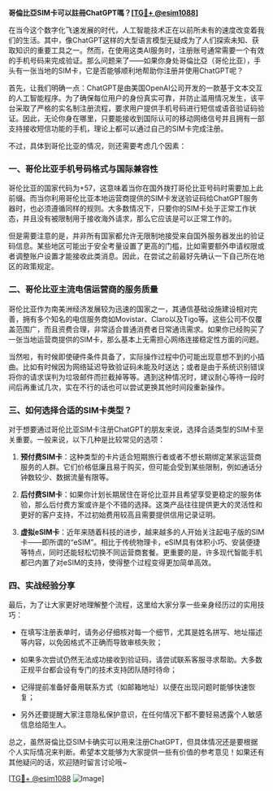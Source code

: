 **哥倫比亞SIM卡可以註冊ChatGPT嗎？[[TG💪+ @esim1088](https://t.me/s/esim1088)]**

在当今这个数字化飞速发展的时代，人工智能技术正在以前所未有的速度改变着我们的生活。其中，像ChatGPT这样的大型语言模型无疑成为了人们探索未知、获取知识的重要工具之一。然而，在使用这类AI服务时，注册账号通常需要一个有效的手机号码来完成验证。那么问题来了——如果你身处哥倫比亞（哥伦比亚），手头有一张当地的SIM卡，它是否能够顺利地帮助你注册并使用ChatGPT呢？

首先，让我们明确一点：ChatGPT是由美国OpenAI公司开发的一款基于文本交互的人工智能程序。为了确保每位用户的身份真实可靠，并防止滥用情况发生，该平台采取了严格的实名制注册流程，要求用户提供手机号码进行短信或语音验证码验证。因此，无论你身在哪里，只要能接收到国际认可的移动网络信号并且拥有一部支持接收短信功能的手机，理论上都可以通过自己的SIM卡完成注册。

不过，具体到哥伦比亚的情况，则还需要考虑几个因素：

### 一、哥伦比亚手机号码格式与国际兼容性

哥伦比亚的国家代码为+57，这意味着当你在国外拨打哥伦比亚号码时需要加上此前缀。而当你利用哥伦比亚本地运营商提供的SIM卡发送验证码给ChatGPT服务器时，也必须遵循同样的规则。大多数情况下，只要你的SIM卡处于正常工作状态，并且没有被限制用于接收海外请求，那么它应该是可以正常工作的。

但是需要注意的是，并非所有国家都允许无限制地接受来自国外服务器发出的验证码信息。某些地区可能出于安全考量设置了更高的门槛，比如需要额外申请权限或者调整账户设置才能接收此类消息。因此，在尝试之前最好先确认一下自己所在地区的政策规定。

### 二、哥伦比亚主流电信运营商的服务质量

哥伦比亚作为南美洲经济发展较为迅速的国家之一，其通信基础设施建设相对完善，拥有多个知名的电信服务商如Movistar、Claro以及Tigo等。这些公司不仅覆盖范围广，而且资费合理，非常适合普通消费者日常通讯需求。如果你已经购买了一张当地运营商提供的SIM卡，那么基本上无需担心网络连接稳定性方面的问题。

当然啦，有时候即使硬件条件具备了，实际操作过程中仍可能出现意想不到的小插曲。比如有时候因为网络延迟导致验证码未能及时送达；或者是由于系统识别错误将你的请求误判为垃圾邮件而拦截掉等等。遇到这种情况时，建议耐心等待一段时间后再重试几次，实在不行的话也可以尝试更换其他时间段重新操作。

### 三、如何选择合适的SIM卡类型？

对于想要通过哥伦比亚SIM卡注册ChatGPT的朋友来说，选择合适类型的SIM卡至关重要。一般来说，以下几种是比较常见的选项：

1. **预付费SIM卡**：这种类型的卡片适合短期旅行者或者不想长期绑定某家运营商服务的人群。它们价格低廉且易于购买，但可能会受到某些限制，例如通话分钟数较少、数据流量有限等。
   
2. **后付费SIM卡**：如果你计划长期居住在哥伦比亚并且希望享受更稳定的服务体验，那么后付费方案或许是个不错的选择。这类产品往往提供更大的灵活性和更好的客户支持，不过初始费用较高且需要提供信用记录证明。
   
3. **虚拟eSIM卡**：近年来随着科技的进步，越来越多的人开始关注起电子版的SIM卡——即所谓的“eSIM”。相比于传统物理卡，eSIM具有体积小巧、安装便捷等特点，同时还能轻松切换不同运营商套餐。更重要的是，许多现代智能手机都已内置了对eSIM的支持，使得整个过程变得更加简单高效。

### 四、实战经验分享

最后，为了让大家更好地理解整个流程，这里给大家分享一些亲身经历过的实用技巧：

- 在填写注册表单时，请务必仔细核对每一个细节，尤其是姓名拼写、地址描述等内容，以免因格式不正确而导致审核失败；
  
- 如果多次尝试仍然无法成功接收到验证码，请尝试联系客服寻求帮助。大多数正规平台都会设有专门的技术支持团队随时待命；
  
- 记得提前准备好备用联系方式（如邮箱地址）以便在出现问题时能够快速恢复；
  
- 另外还要提醒大家注意隐私保护意识，在任何情况下都不要轻易透露个人敏感信息给陌生人。

总之，虽然哥倫比亞SIM卡确实可以用来注册ChatGPT，但具体情况还是要根据个人实际情况来判断。希望本文能够为大家提供一些有价值的参考意见！如果还有其他疑问的话，欢迎随时留言讨论哦~

[[TG💪+ @esim1088](https://t.me/s/esim1088) ![Image](https://i.postimg.cc/4NQfJmqS/Snipaste-2025-05-13-00-14-12.png)]